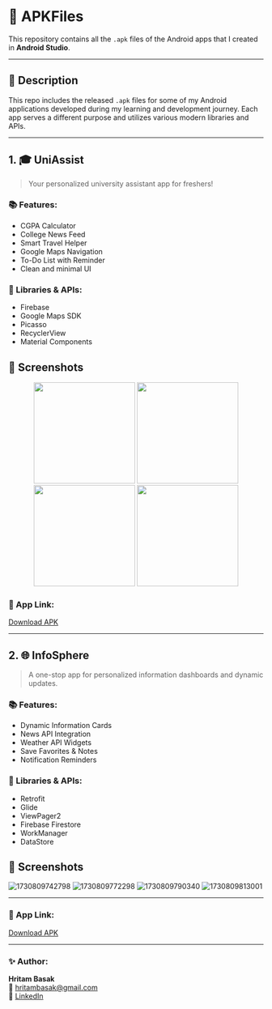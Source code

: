 # 📱 APKFiles

This repository contains all the `.apk` files of the Android apps that I created in **Android Studio**.

---

## 📝 Description

This repo includes the released `.apk` files for some of my Android applications developed during my learning and development journey. Each app serves a different purpose and utilizes various modern libraries and APIs.

---

## 1. 🎓 UniAssist

> Your personalized university assistant app for freshers!

### 📚 Features:

- CGPA Calculator  
- College News Feed  
- Smart Travel Helper  
- Google Maps Navigation  
- To-Do List with Reminder  
- Clean and minimal UI  

### 🔧 Libraries & APIs:

- Firebase  
- Google Maps SDK  
- Picasso  
- RecyclerView  
- Material Components

## 📸 Screenshots

<p align="center">
  <img src="![1730816758412](https://github.com/user-attachments/assets/e4fc9e9a-4541-4304-ac06-0ba728c59ccd)
" width="200"/>
  <img src="![1730816792403](https://github.com/user-attachments/assets/2b08a55b-1ed2-48b9-b875-95b485d94b5f)
" width="200"/>
  <img src="![1730816830917](https://github.com/user-attachments/assets/1ffbfbb1-77da-4aaa-9ebe-75ef9619318b)
" width="200"/>
  <img src="![1730816852506 (1)](https://github.com/user-attachments/assets/cc5e05ca-1e41-4eb6-b5e0-9a46fd10e4c7)
" width="200"/>
</p>


### 🔗 App Link:

[Download APK](https://github.com/HritamBasak/UniAssist/blob/master/app-debug.aab)

---

## 2. 🌐 InfoSphere

> A one-stop app for personalized information dashboards and dynamic updates.

### 📚 Features:

- Dynamic Information Cards  
- News API Integration  
- Weather API Widgets  
- Save Favorites & Notes  
- Notification Reminders  

### 🔧 Libraries & APIs:

- Retrofit  
- Glide  
- ViewPager2  
- Firebase Firestore  
- WorkManager  
- DataStore

## 📸 Screenshots

![1730809742798](https://github.com/user-attachments/assets/dc631183-8492-47f3-90d9-a91b72103a0b)
![1730809772298](https://github.com/user-attachments/assets/c9ed04de-fdc1-412b-99a8-3cdef06007b1)
![1730809790340](https://github.com/user-attachments/assets/7d4222c1-5ea4-44d8-9bcb-90109a28389c)
![1730809813001](https://github.com/user-attachments/assets/0f219287-900c-4ee9-9b0e-0136715260c5)

---

### 🔗 App Link:

[Download APK](https://github.com/HritamBasak/InfoSphere/blob/master/app-debug.apk)

---

### ✨ Author:  
**Hritam Basak**  
📧 hritambasak@gmail.com  
🔗 [LinkedIn](https://www.linkedin.com/in/hritam-basak)
